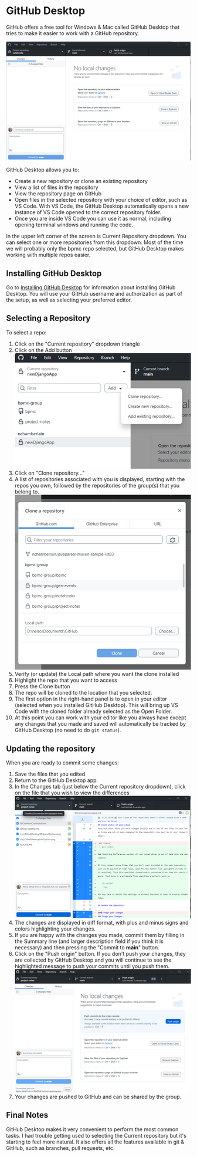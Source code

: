 # GitHub Desktop

GitHub offers a free tool for Windows & Mac called GitHub Desktop that tries to make it easier to work with a GitHub repository. 

![GitHub Desktop](img/GitHubDesktop.png)

GitHub Desktop allows you to:

*   Create a new repository or clone an existing repository
*   View a list of files in the repository 
*   View the repository page on GitHub
*   Open files in the selected repository with your choice of editor, such as VS Code. With VS Code, the GitHub Desktop automatically opens a new instance of VS Code opened to the correct repository folder. 
*   Once you are inside VS Code you can use it as normal, including opening terminal windows and running the code.

In the upper left corner of the screen is Current Repository dropdown. You can select one or more repositories from this dropdown. Most of the time we will probably only the bpmc repo  selected, but GitHub Desktop makes working with multiple repos easier.

## Installing GitHub Desktop
Go to [Installing GitHub Desktop](https://docs.github.com/en/desktop/installing-and-authenticating-to-github-desktop/installing-github-desktop?platform=windows) for information about installing GitHub Desktop. You will use your GitHub username and authorization as part of the setup, as well as selecting your preferred editor.

## Selecting a Repository
To select a repo:

1.  Click on the "Current repository" dropdown triangle
1.  Click on the Add button ![Add button options](img/GithubDesktopAddOptions.png)
1.  Click on "Clone repository..."
1.  A list of repositories associated with you is displayed, starting with the repos you own, followed by the repositories of the group(s) that you belong to.
![Select a Repository](img/SelectingRepository.png)
2.  Verify (or update) the Local path where you want the clone installed
3.  Highlight the repo that you want to access
4.  Press the Clone button
1.  The repo will be cloned to the location that you selected.
1.  The first option in the right-hand panel is to open in your editor (selected when you installed GitHub Desktop). This will bring up VS Code with the cloned folder already selected as the Open Folder.
2.  At this point you can work with your editor like you always have except any changes that you made and saved will automatically be tracked by GitHub Desktop (no need to do `git status`).

## Updating the repository
When you are ready to commit some changes: 

1.  Save the files that you edited 
1.  Return to the GitHub Desktop app. 
1.  In the Changes tab (just below the Current repository dropdown), click on the file that you wish to view the differences ![View Changed Files](img/GitHubDesktopChangedFiles.png)
1.  The changes are displayed in diff format, with plus and minus signs and colors highlighting your changes.
1.  If you are happy with the changes you made, commit them by filling in the Summary line (and larger description field if you think it is necessary) and then pressing the "Commit to **main**" button.
1.  Click on the "Push origin" button. If you don't push your changes, they are collected by GitHub Desktop and you will continue to see the highlighted message to push your commits until you push them. ![Ready to Push Changes to Repository](img/GitHubDesktopReadyToPush.png)
1.  Your changes are pushed to GitHub and can be shared by the group.

## Final Notes

GitHub Desktop makes it very convenient to perform the most common tasks. I had trouble getting used to selecting the Current repository but it's starting to feel more natural. It also offers all the features available in git & GitHub, such as branches, pull requests, etc.
